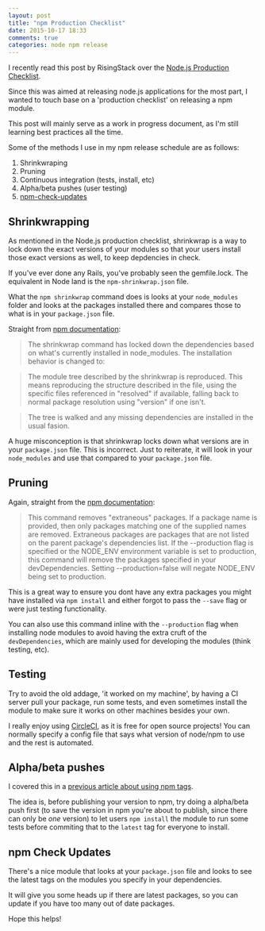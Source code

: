 ```yaml
---
layout: post
title: "npm Production Checklist"
date: 2015-10-17 18:33
comments: true
categories: node npm release
---
```


I recently read this post by RisingStack over the [Node.js Production Checklist](https://blog.risingstack.com/node-js-production-checklist). 

Since this was aimed at releasing node.js applications for the most part, I wanted to touch base on a 'production checklist' on releasing a npm module.

This post will mainly serve as a work in progress document, as I'm still learning best practices all the time.

Some of the methods I use in my npm release schedule are as follows:

1. Shrinkwraping
2. Pruning
3. Continuous integration (tests, install, etc)
4. Alpha/beta pushes (user testing)
5. [npm-check-updates](https://github.com/tjunnone/npm-check-updates)


## Shrinkwrapping

As mentioned in the Node.js production checklist, shrinkwrap is a way to lock down the exact versions of your modules so that your users install those exact versions as well, to keep depdencies in check.

If you've ever done any Rails, you've probably seen the gemfile.lock. The equivalent in Node land is the `npm-shrinkwrap.json` file. 

What the `npm shrinkwrap` command does is looks at your `node_modules` folder and looks at the packages installed there and compares those to what is in your `package.json` file. 

Straight from [npm documentation](https://docs.npmjs.com/cli/shrinkwrap):

> The shrinkwrap command has locked down the dependencies based on what's currently installed in node_modules. The installation behavior is changed to:

> The module tree described by the shrinkwrap is reproduced. This means reproducing the structure described in the file, using the specific files referenced in "resolved" if available, falling back to normal package resolution using "version" if one isn't.

> The tree is walked and any missing dependencies are installed in the usual fasion.

A huge misconception is that shrinkwrap locks down what versions are in your `package.json` file. This is incorrect. Just to reiterate, it will look in your `node_modules` and use that compared to your `package.json` file.

## Pruning

Again, straight from the [npm documentation](https://docs.npmjs.com/cli/prune):

> This command removes "extraneous" packages. If a package name is provided, then only packages matching one of the supplied names are removed.
> Extraneous packages are packages that are not listed on the parent package's dependencies list.
> If the --production flag is specified or the NODE_ENV environment variable is set to production, this command will remove the packages specified in your devDependencies. Setting --production=false will negate NODE_ENV being set to production.

This is a great way to ensure you dont have any extra packages you might have installed via `npm install` and either forgot to pass the `--save` flag or were just testing functionality.

You can also use this command inline with the `--production` flag when installing node modules to avoid having the extra cruft of the `devDependencies`, which are mainly used for developing the modules (think testing, etc).

## Testing

Try to avoid the old addage, 'it worked on my machine', by having a CI server pull your package, run some tests, and even sometimes install the module to make sure it works on other machines besides your own.

I really enjoy using [CircleCI](https://circleci.com/), as it is free for open source projects! You can normally specify a config file that says what version of node/npm to use and the rest is automated.

## Alpha/beta pushes

I covered this in a [previous article about using npm tags](http://jbavari.github.io/blog/2015/10/16/using-npm-tags). 

The idea is, before publishing your version to npm, try doing a alpha/beta push first (to save the version in npm you're about to publish, since there can only be *one* version) to let users `npm install` the module to run some tests before commiting that to the `latest` tag for everyone to install.

## npm Check Updates

There's a nice module that looks at your `package.json` file and looks to see the latest tags on the modules you specify in your dependencies. 

It will give you some heads up if there are latest packages, so you can update if you have too many out of date packages.

Hope this helps!
